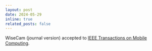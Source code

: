 ```yaml
---
layout: post
date: 2024-05-29
inline: true
related_posts: false
---
```


WiseCam (journal version) accepted to [IEEE Transactions on Mobile Computing](https://ieeexplore.ieee.org/xpl/tocresult.jsp?isnumber=10746253&punumber=7755).
